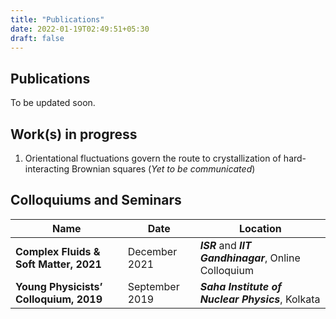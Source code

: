 ```yaml
---
title: "Publications"
date: 2022-01-19T02:49:51+05:30
draft: false
---
```


## Publications
To be updated soon.

## Work(s) in progress
1. Orientational fluctuations govern the route to crystallization of hard-interacting Brownian squares (_Yet to be communicated_)


## Colloquiums and Seminars

| Name         | Date     | Location |
|--------------|-----------|------------|
| **Complex Fluids \& Soft Matter, 2021** | December 2021     | ***ISR*** and ***IIT Gandhinagar***, Online Colloquium |
| **Young Physicists’ Colloquium, 2019**  | September 2019     | ***Saha Institute of Nuclear Physics***, Kolkata |
